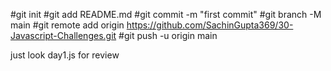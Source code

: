 #git init
#git add README.md
#git commit -m "first commit"
#git branch -M main
#git remote add origin https://github.com/SachinGupta369/30-Javascript-Challenges.git
#git push -u origin main

<!-- Day 1 const, let & var -->
just look day1.js for review

<!-- Day 2  -->